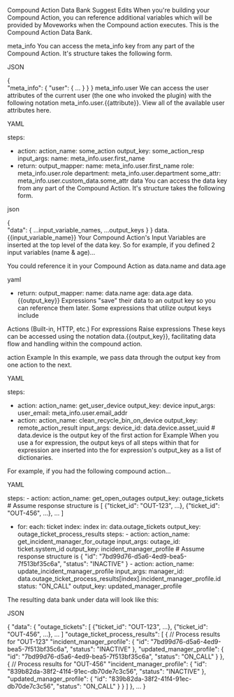 Compound Action Data Bank
Suggest Edits
When you're building your Compound Action, you can reference additional variables which will be provided by Moveworks when the Compound action executes. This is the Compound Action Data Bank.

meta_info
You can access the meta_info key from any part of the Compound Action. It's structure takes the following form.

JSON

{			
	"meta_info": {
		"user": { ... }
  }
}
meta_info.user
We can access the user attributes of the current user (the one who invoked the plugin) with the following notation meta_info.user.{{attribute}}. View all of the available user attributes here.

YAML

steps:
  - action:
      action_name: some_action
      output_key: some_action_resp
      input_args:
        name: meta_info.user.first_name
  - return:
      output_mapper:
        name: meta_info.user.first_name
        role: meta_info.user.role
        department: meta_info.user.department
        some_attr: meta_info.user.custom_data.some_attr
data
You can access the data key from any part of the Compound Action. It's structure takes the following form.

json

{			
	"data": {
    ...input_variable_names,
    ...output_keys
  }
}
data.{{input_variable_name}}
Your Compound Action's Input Variables are inserted at the top level of the data key. So for example, if you defined 2 input variables (name & age)...


You could reference it in your Compound Action as data.name and data.age

yaml

- return:
    output_mapper:
      name: data.name
      age: data.age
data.{{output_key}}
Expressions "save" their data to an output key so you can reference them later. Some expressions that utilize output keys include

Actions (Built-in, HTTP, etc.)
For expressions
Raise expressions
These keys can be accessed using the notation data.{{output_key}}, facilitating data flow and handling within the compound action.

action Example
In this example, we pass data through the output key from one action to the next.

YAML

steps:
  - action:
      action_name: get_user_device
      output_key: device
      input_args:
        user_email: meta_info.user.email_addr
  - action:
      action_name: clean_recycle_bin_on_device
      output_key: remote_action_result
      input_args:
        device_id: data.device.asset_uuid # data.device is the output key of the first action
for Example
When you use a for expression, the output keys of all steps within that for expression are inserted into the for expression's output_key as a list of dictionaries.

For example, if you had the following compound action...

YAML

steps:
	- action:
  		action_name: get_open_outages
      output_key: outage_tickets
      # Assume response structure is [ {"ticket_id": "OUT-123", ...}, {"ticket_id": "OUT-456", ...}, ... ]
  - for:
  		each: ticket
      index: index
      in: data.outage_tickets
      output_key: outage_ticket_process_results
      steps:
        - action:
            action_name: get_incident_manager_for_outage
            input_args:
            	outage_id: ticket.system_id
            output_key: incident_manager_profile
            # Assume response structure is { "id": "7bd99d76-d5a6-4ed9-bea5-7f513bf35c6a", "status": "INACTIVE" }
        - action:
        		action_name: update_incident_manager_profile
            input_args:
            	manager_id: data.outage_ticket_process_results[index].incident_manager_profile.id
              status: "ON_CALL"
            output_key: updated_manager_profile            

The resulting data bank under data will look like this:

JSON

{
  "data": {
    "outage_tickets": [ {"ticket_id": "OUT-123", ...}, {"ticket_id": "OUT-456", ...}, ... ]
    "outage_ticket_process_results": [
      {
        // Process results for "OUT-123"
        "incident_manager_profile": { "id": "7bd99d76-d5a6-4ed9-bea5-7f513bf35c6a", "status": "INACTIVE" },
        "updated_manager_profile":  { "id": "7bd99d76-d5a6-4ed9-bea5-7f513bf35c6a", "status": "ON_CALL" }
      },
      {
        // Process results for "OUT-456"
        "incident_manager_profile": { "id": "839b82da-38f2-41f4-91ec-db70de7c3c56", "status": "INACTIVE" },
        "updated_manager_profile":  { "id": "839b82da-38f2-41f4-91ec-db70de7c3c56", "status": "ON_CALL" }
      }
  	]
  },
  ...
} 